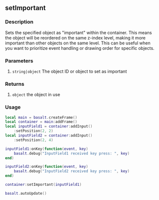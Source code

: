 ## setImportant

### Description

Sets the specified object as "important" within the container. This means the object will be reordered on the same z-index level, making it more important than other objects on the same level. This can be useful when you want to prioritize event handling or drawing order for specific objects.

### Parameters

1. `string|object` The object ID or object to set as important

### Returns

1. `object` the object in use

### Usage

```lua
local main = basalt.createFrame()
local container = main:addFrame()
local inputField1 = container:addInput()
    :setPosition(2, 2)
local inputField2 = container:addInput()
    :setPosition(2, 4)

inputField1:onKey(function(event, key)
    basalt.debug("InputField1 received key press: ", key)
end)

inputField2:onKey(function(event, key)
    basalt.debug("InputField2 received key press: ", key)
end)

container:setImportant(inputField1)

basalt.autoUpdate()
```
